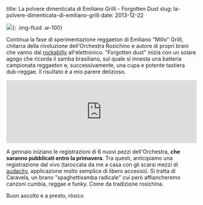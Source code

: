 title: La polvere dimenticata di Emiliano Grilli - Forgotten Dust
slug: la-polvere-dimenticata-di-emiliano-grilli
date: 2013-12-22



![](/images/fetched_images/Millo.jpg){: .img-fluid .w-100}

Continua la fase di sperimentazione reggaeton di Emiliano "Millo" Grilli, chitarra della rivoluzione dell'Orchestra Rosichino e autore di propri brani che vanno dal [rockabilly](http://it.wikipedia.org/wiki/Rockabilly) all'elettronico. "Forgotten dust" inizia con un solare agogo che ricorda il samba brasiliano, sul quale si innesta una batteria campionata reggaeton e, successivamente, una cupa e potente tastiera dub\-reggae. Il risultato è a mio parere delizioso.

<iframe frameborder="no" height="166" scrolling="no" src="https://w.soundcloud.com/player/?url=https%3A//api.soundcloud.com/tracks/125546568&amp;color=ff6600&amp;auto_play=false&amp;show_artwork=true" width="100%"></iframe>

A gennaio iniziano le registrazioni di 6 nuovi pezzi dell'Orchestra, **che saranno pubblicati entro la primavera**. Tra questi, anticipiamo una registrazione dal vivo \(taroccata da me a casa con gli scarsi mezzi di [audacity](http://audacity.sourceforge.net/?lang=it), applicazione molto semplice di libero accesso\). Si tratta di Caravela, un brano "spaghettisamba radicale" cui però affiancheremo canzoni cumbia, reggae e funky. Come da tradizione rosichina.


Buon ascolto e a presto,
ròsico
